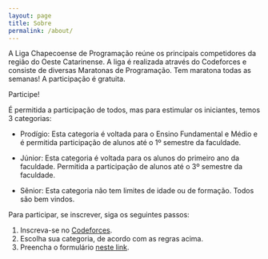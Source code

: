 ```yaml
---
layout: page
title: Sobre
permalink: /about/
---
```


A Liga Chapecoense de Programação reúne os principais competidores da região do Oeste Catarinense. A liga é realizada através do Codeforces e consiste de diversas Maratonas de Programação. Tem maratona todas as semanas! A participação é gratuita.

Participe!

É permitida a participação de todos, mas para estimular os iniciantes,
temos 3 categorias:

- Prodígio:
Esta categoria é voltada para o Ensino Fundamental e Médio e é
permitida participação de alunos até o 1º semestre da faculdade.

- Júnior:
Esta categoria é voltada para os alunos do primeiro ano da faculdade.
Permitida a participação de alunos até o 3º semestre da faculdade.

- Sênior:
Esta categoria não tem limites de idade ou de formação. Todos são bem vindos.


Para participar, se inscrever, siga os seguintes passos:

1. Inscreva-se no [Codeforces](https://codeforces.com/).
2. Escolha sua categoria, de acordo com as regras acima.
3. Preencha o formulário [neste link](https:///).
